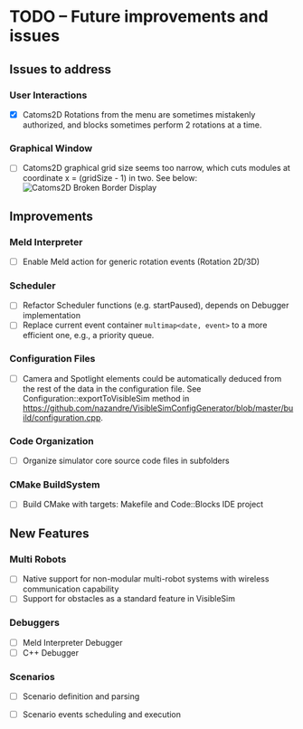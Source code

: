 # TODO – Future improvements and issues

## Issues to address

### User Interactions 
- [x] Catoms2D Rotations from the menu are sometimes mistakenly authorized, and blocks sometimes perform 2 rotations at a time.

### Graphical Window
- [ ] Catoms2D graphical grid size seems too narrow, which cuts modules at coordinate x = (gridSize - 1) in two. See below:
![Catoms2D Broken Border Display](https://i.imgsafe.org/5256b40afe.png)

## Improvements

### Meld Interpreter
- [ ] Enable Meld action for generic rotation events (Rotation 2D/3D)

### Scheduler
- [ ] Refactor Scheduler functions (e.g. startPaused), depends on Debugger implementation
- [ ] Replace current event container `multimap<date, event>` to a more efficient one, e.g., a priority queue.  

### Configuration Files
- [ ] Camera and Spotlight elements could be automatically deduced from the rest of the data in the configuration file. See Configuration::exportToVisibleSim method in https://github.com/nazandre/VisibleSimConfigGenerator/blob/master/build/configuration.cpp.

### Code Organization
- [ ] Organize simulator core source code files in subfolders

### CMake BuildSystem
- [ ] Build CMake with targets: Makefile and Code::Blocks IDE project

## New Features

### Multi Robots
- [ ] Native support for non-modular multi-robot systems with wireless communication capability
- [ ] Support for obstacles as a standard feature in VisibleSim

### Debuggers
- [ ] Meld Interpreter Debugger
- [ ] C++ Debugger

### Scenarios
- [ ] Scenario definition and parsing
- [ ] Scenario events scheduling and execution

